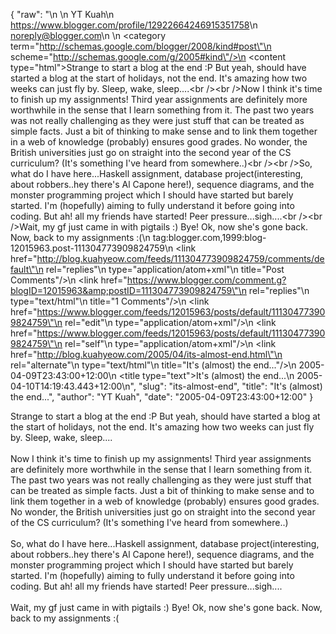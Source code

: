 {
  "raw": "<entry>\n  <author>\n    <name>YT Kuah</name>\n    <uri>https://www.blogger.com/profile/12922664246915351758</uri>\n    <email>noreply@blogger.com</email>\n  </author>\n  <category term=\"http://schemas.google.com/blogger/2008/kind#post\"\n    scheme=\"http://schemas.google.com/g/2005#kind\"/>\n  <content type=\"html\">Strange to start a blog at the end :P But yeah, should have started a blog at the start of holidays, not the end. It's amazing how two weeks can just fly by. Sleep, wake, sleep....&lt;br /&gt;&lt;br /&gt;Now I think it's time to finish up my assignments! Third year assignments are definitely more worthwhile in the sense that I learn something from it. The past two years was not really challenging as they were just stuff that can be treated as simple facts. Just a bit of thinking to make sense and to link them together in a web of knowledge (probably) ensures good grades. No wonder, the British universities just go on straight into the second year of the CS curriculum? (It's something I've heard from somewhere..)&lt;br /&gt;&lt;br /&gt;So, what do I have here...Haskell assignment, database project(interesting, about robbers..hey there's Al Capone here!), sequence diagrams, and the monster programming project which I should have started but barely started. I'm (hopefully) aiming to fully understand it before going into coding. But ah! all my friends have started! Peer pressure...sigh....&lt;br /&gt;&lt;br /&gt;Wait, my gf just came in with pigtails :) Bye! Ok, now she's gone back. Now, back to my assignments :(</content>\n  <id>tag:blogger.com,1999:blog-12015963.post-111304773909824759</id>\n  <link href=\"http://blog.kuahyeow.com/feeds/111304773909824759/comments/default\"\n    rel=\"replies\"\n    type=\"application/atom+xml\"\n    title=\"Post Comments\"/>\n  <link href=\"https://www.blogger.com/comment.g?blogID=12015963&amp;postID=111304773909824759\"\n    rel=\"replies\"\n    type=\"text/html\"\n    title=\"1 Comments\"/>\n  <link href=\"https://www.blogger.com/feeds/12015963/posts/default/111304773909824759\"\n    rel=\"edit\"\n    type=\"application/atom+xml\"/>\n  <link href=\"https://www.blogger.com/feeds/12015963/posts/default/111304773909824759\"\n    rel=\"self\"\n    type=\"application/atom+xml\"/>\n  <link href=\"http://blog.kuahyeow.com/2005/04/its-almost-end.html\"\n    rel=\"alternate\"\n    type=\"text/html\"\n    title=\"It's (almost) the end...\"/>\n  <published>2005-04-09T23:43:00+12:00</published>\n  <title type=\"text\">It's (almost) the end...</title>\n  <updated>2005-04-10T14:19:43.443+12:00</updated>\n</entry>",
  "slug": "its-almost-end",
  "title": "It's (almost) the end...",
  "author": "YT Kuah",
  "date": "2005-04-09T23:43:00+12:00"
}

Strange to start a blog at the end :P But yeah, should have started a blog at the start of holidays, not the end. It's amazing how two weeks can just fly by. Sleep, wake, sleep....<br /><br />Now I think it's time to finish up my assignments! Third year assignments are definitely more worthwhile in the sense that I learn something from it. The past two years was not really challenging as they were just stuff that can be treated as simple facts. Just a bit of thinking to make sense and to link them together in a web of knowledge (probably) ensures good grades. No wonder, the British universities just go on straight into the second year of the CS curriculum? (It's something I've heard from somewhere..)<br /><br />So, what do I have here...Haskell assignment, database project(interesting, about robbers..hey there's Al Capone here!), sequence diagrams, and the monster programming project which I should have started but barely started. I'm (hopefully) aiming to fully understand it before going into coding. But ah! all my friends have started! Peer pressure...sigh....<br /><br />Wait, my gf just came in with pigtails :) Bye! Ok, now she's gone back. Now, back to my assignments :(